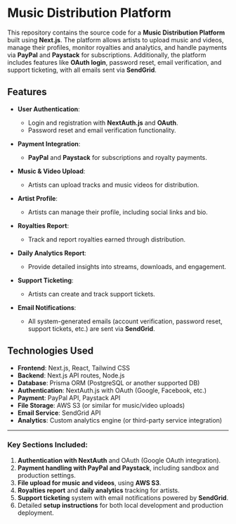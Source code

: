 # Music Distribution Platform

This repository contains the source code for a **Music Distribution Platform** built using **Next.js**. The platform allows artists to upload music and videos, manage their profiles, monitor royalties and analytics, and handle payments via **PayPal** and **Paystack** for subscriptions. Additionally, the platform includes features like **OAuth login**, password reset, email verification, and support ticketing, with all emails sent via **SendGrid**.

## Features

- **User Authentication**: 
  - Login and registration with **NextAuth.js** and **OAuth**.
  - Password reset and email verification functionality.
  
- **Payment Integration**: 
  - **PayPal** and **Paystack** for subscriptions and royalty payments.

- **Music & Video Upload**:
  - Artists can upload tracks and music videos for distribution.

- **Artist Profile**:
  - Artists can manage their profile, including social links and bio.

- **Royalties Report**:
  - Track and report royalties earned through distribution.

- **Daily Analytics Report**:
  - Provide detailed insights into streams, downloads, and engagement.

- **Support Ticketing**:
  - Artists can create and track support tickets.

- **Email Notifications**:
  - All system-generated emails (account verification, password reset, support tickets, etc.) are sent via **SendGrid**.

## Technologies Used

- **Frontend**: Next.js, React, Tailwind CSS
- **Backend**: Next.js API routes, Node.js
- **Database**: Prisma ORM (PostgreSQL or another supported DB)
- **Authentication**: NextAuth.js with OAuth (Google, Facebook, etc.)
- **Payment**: PayPal API, Paystack API
- **File Storage**: AWS S3 (or similar for music/video uploads)
- **Email Service**: SendGrid API
- **Analytics**: Custom analytics engine (or third-party service integration)



---

### Key Sections Included:

1. **Authentication with NextAuth** and OAuth (Google OAuth integration).
2. **Payment handling with PayPal and Paystack**, including sandbox and production settings.
3. **File upload for music and videos**, using **AWS S3**.
4. **Royalties report** and **daily analytics** tracking for artists.
5. **Support ticketing** system with email notifications powered by **SendGrid**.
6. Detailed **setup instructions** for both local development and production deployment.

